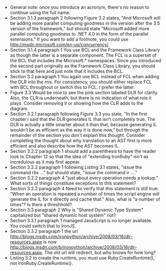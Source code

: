 * General note: once you introduce an acronym, there's no reason to continue using the full name.
* Section 3.1.3 paragraph 2 following Figure 3.2 states, "And Microsoft will be adding more parallel computing goodness in the version after the 3.5 version of the framework," but should state "Microsoft added more parallel computing goodness to .NET 4.0 in the form of the parallel extensions." If you want to add a footnote, you could use http://msdn.microsoft.com/en-us/concurrency/.
* Section 3.1.4 paragraph 1 You use BCL and the Framework Class Library as though the latter is a separate component. The FCL is a superset of the BCL that includes the Microsoft.* namespaces. Since you introduced the second part originally as the Framework Class Library, you should stick to that here and just note that it includes the BCL.
* Section 3.2 paragraph 1 You again use BCL instead of FCL when adding the DLR into the mix. For consistency, you should either replace FCL with BCL throughout or switch this to FCL. I prefer the latter.
* Figure 3.3 Would be nice to see the pink section labeled DLR for clarity. Also, the CLR is underneath, but there is no indication of what role it plays. Consider removing it or showing how the CLR adds to the diagram.
* Section 3.2.1 paragraph following Figure 3.3 you state, "In the first chapter I said that the DLR generates IL that isn’t completely true. The DLR is actually a little smarter about it than that, because generating IL wouldn’t be as efficient as the way it is done now," but through the remainder of the section you don't explain this thought. Consider completing the thought about why translation to an AST first is more efficient and also describe how the AST becomes IL.
* Section 3.2.2 paragraph 1 should add a parenthesis to have the reader look to Chapter 12 so that the idea of "extending IronRuby" isn't as incredulous as it may first appear.
* Section 3.2.2 paragraph 1 following Listing 3.1 states, "issue the command rbx ..." but should state, "issue the command ir ...."
* Section 3.2.2 paragraph 4 "just about every operation needs a lookup." What sorts of things constitute exceptions to this statement?
* Section 3.2.2 paragraph 4 Need to verify that this statement is still true: "When an operation is repeated a number of times the script engine will generate the IL for it directly and cache that." Also, what is "a number of times"? Is there a threshhold?
* Section 3.3 paragraph 2 Why is "Shared Dynamic Type System" capitalized but "shared dynamic host system" not?
* Section 3.3.1 paragraph 1 managed JavaScript is no longer available. You could switch that to IronJS.
* Section 3.3.2 paragraph 1 the url http://blogs.msdn.com/ironpython/archive/2008/03/16/dlr-resources.aspx is now http://blogs.msdn.com/b/ironpython/archive/2008/03/16/dlr-resources.aspx. The old url will redirect, but who knows for how long?
* Listing 3.2 to create the runtime, you must use Ruby.CreateRuntime(), not IronRuby.CreateRuntime().

